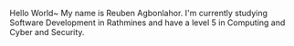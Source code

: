 Hello World~
My name is Reuben Agbonlahor.
I'm currently studying Software Development in Rathmines and have a level 5 in Computing and Cyber and Security.

<!---
RubyxJS/RubyxJS is a ✨ special ✨ repository because its `README.md` (this file) appears on your GitHub profile.
You can click the Preview link to take a look at your changes.
--->
